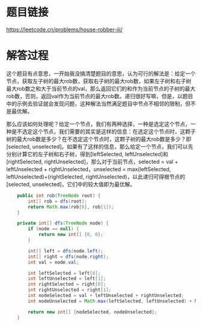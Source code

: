 # 题目链接
https://leetcode.cn/problems/house-robber-iii/

# 解答过程
这个题目有点意思，一开始我没搞清楚题目的意思，认为可行的解法是：给定一个节点，获取左子树的最大rob数，获取右子树的最大rob数，如果左子树和右子树最大rob数之和大于当前节点的val，那么返回它们的和作为当前节点的子树的最大rob数，否则，返回val作为当前节点的最大rob数。递归很好写嘛，但是，以题目中的示例去验证就会发现问题，这种解法当然满足题目中节点不相邻的限制，但不是最优解。

那么应该如何处理呢？给定一个节点，我们有两种选择，一种是选定这个节点，一种是不选定这个节点，我们需要的其实是这样的信息：在选定这个节点时，这颗子树的最大rob数是多少？在不选定这个节点时，这颗子树的最大rob数是多少？即\[selected, unselected\]。如果有了这样的信息，那么给定一个节点，我们可以先分别计算它的左子树和右子树，得到\[leftSelected, leftUnselected\]和\[rightSelected, rightUnselected\]，那么对于当前节点，selected = val + leftUnselected + rightUnselected，unselected = max(leftSelected, leftUnselected)+(rightSelected, rightUnselected)，以此递归可得根节点的\[selected, unselected\]，它们中的较大值即为最优解。

```java
	public int rob(TreeNode root) {
		int[] rob = dfs(root);
		return Math.max(rob[0], rob[1]);
	}

	private int[] dfs(TreeNode node) {
		if (node == null) {
			return new int[] {0, 0};
		}

		int[] left = dfs(node.left);
		int[] right = dfs(node.right);
		int val = node.val;

		int leftSelected = left[0];
		int leftUnselected = left[1];
		int rightSelected = right[0];
		int rightUnselected = right[1];
		int nodeSelected = val + leftUnselected + rightUnselected;
		int nodeUnselected = Math.max(leftSelected, leftUnselected) + Math.max(rightSelected, rightUnselected);

		return new int[] {nodeSelected, nodeUnselected};
	}
```